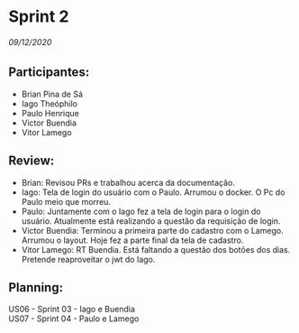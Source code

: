 # Sprint 2
###### 09/12/2020

## Participantes:

* Brian Pina de Sá
* Iago Theóphilo
* Paulo Henrique
* Victor Buendia
* Vitor Lamego


## Review:

* Brian: Revisou PRs e trabalhou acerca da documentação.
* Iago: Tela de login do usuário com o Paulo. Arrumou o docker. O Pc do Paulo meio que morreu.
* Paulo: Juntamente com o Iago fez a tela de login para o login do usuário. Atualmente está realizando a questão da requisição de login.
* Victor Buendia: Terminou a primeira parte do cadastro com o Lamego. Arrumou o layout. Hoje fez a parte final da tela de cadastro.
* Vitor Lamego: RT Buendia. Está faltando a questão dos botões dos dias. Pretende reaproveitar o jwt do Iago.

## Planning:

US06 - Sprint 03 - Iago e Buendia  
US07 - Sprint 04 - Paulo e Lamego
